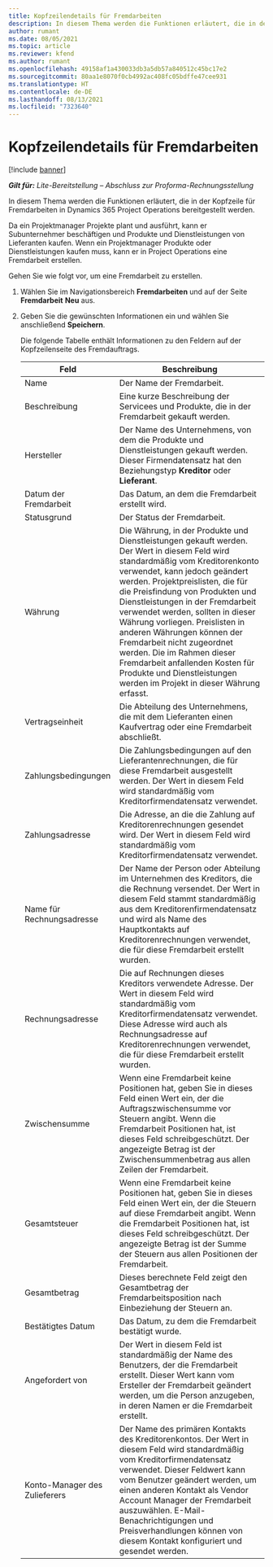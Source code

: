 ```yaml
---
title: Kopfzeilendetails für Fremdarbeiten
description: In diesem Thema werden die Funktionen erläutert, die in der Kopfzeile für Fremdarbeiten in Project Operations bereitgestellt werden.
author: rumant
ms.date: 08/05/2021
ms.topic: article
ms.reviewer: kfend
ms.author: rumant
ms.openlocfilehash: 49158af1a430033db3a5db57a840512c45bc17e2
ms.sourcegitcommit: 80aa1e8070f0cb4992ac408fc05bdffe47cee931
ms.translationtype: HT
ms.contentlocale: de-DE
ms.lasthandoff: 08/13/2021
ms.locfileid: "7323640"
---
```

# <a name="header-details-for-subcontracts"></a>Kopfzeilendetails für Fremdarbeiten

[!include [banner](../../includes/dataverse-preview.md)]

_**Gilt für:** Lite-Bereitstellung – Abschluss zur Proforma-Rechnungsstellung_

In diesem Thema werden die Funktionen erläutert, die in der Kopfzeile für Fremdarbeiten in Dynamics 365 Project Operations bereitgestellt werden.

Da ein Projektmanager Projekte plant und ausführt, kann er Subunternehmer beschäftigen und Produkte und Dienstleistungen von Lieferanten kaufen. Wenn ein Projektmanager Produkte oder Dienstleistungen kaufen muss, kann er in Project Operations eine Fremdarbeit erstellen.

Gehen Sie wie folgt vor, um eine Fremdarbeit zu erstellen.

1. Wählen Sie im Navigationsbereich **Fremdarbeiten** und auf der Seite **Fremdarbeit** **Neu** aus.
2. Geben Sie die gewünschten Informationen ein und wählen Sie anschließend **Speichern**.

    Die folgende Tabelle enthält Informationen zu den Feldern auf der Kopfzeilenseite des Fremdauftrags.

    | **Feld** | **Beschreibung** |
    | --- | --- | 
    | Name | Der Name der Fremdarbeit. |
    | Beschreibung | Eine kurze Beschreibung der Servicees und Produkte, die in der Fremdarbeit gekauft werden. |
    | Hersteller | Der Name des Unternehmens, von dem die Produkte und Dienstleistungen gekauft werden. Dieser Firmendatensatz hat den Beziehungstyp **Kreditor** oder **Lieferant**. |
    | Datum der Fremdarbeit | Das Datum, an dem die Fremdarbeit erstellt wird. |
    | Statusgrund | Der Status der Fremdarbeit. |
    | Währung | Die Währung, in der Produkte und Dienstleistungen gekauft werden. Der Wert in diesem Feld wird standardmäßig vom Kreditorenkonto verwendet, kann jedoch geändert werden. Projektpreislisten, die für die Preisfindung von Produkten und Dienstleistungen in der Fremdarbeit verwendet werden, sollten in dieser Währung vorliegen. Preislisten in anderen Währungen können der Fremdarbeit nicht zugeordnet werden. Die im Rahmen dieser Fremdarbeit anfallenden Kosten für Produkte und Dienstleistungen werden im Projekt in dieser Währung erfasst. |
    | Vertragseinheit | Die Abteilung des Unternehmens, die mit dem Lieferanten einen Kaufvertrag oder eine Fremdarbeit abschließt. |
    | Zahlungsbedingungen | Die Zahlungsbedingungen auf den Lieferantenrechnungen, die für diese Fremdarbeit ausgestellt werden. Der Wert in diesem Feld wird standardmäßig vom Kreditorfirmendatensatz verwendet. |
    | Zahlungsadresse | Die Adresse, an die die Zahlung auf Kreditorenrechnungen gesendet wird. Der Wert in diesem Feld wird standardmäßig vom Kreditorfirmendatensatz verwendet. |
    | Name für Rechnungsadresse | Der Name der Person oder Abteilung im Unternehmen des Kreditors, die die Rechnung versendet. Der Wert in diesem Feld stammt standardmäßig aus dem Kreditorenfirmendatensatz und wird als Name des Hauptkontakts auf Kreditorenrechnungen verwendet, die für diese Fremdarbeit erstellt wurden. |
    | Rechnungsadresse | Die auf Rechnungen dieses Kreditors verwendete Adresse. Der Wert in diesem Feld wird standardmäßig vom Kreditorfirmendatensatz verwendet. Diese Adresse wird auch als Rechnungsadresse auf Kreditorenrechnungen verwendet, die für diese Fremdarbeit erstellt wurden. |
    | Zwischensumme | Wenn eine Fremdarbeit keine Positionen hat, geben Sie in dieses Feld einen Wert ein, der die Auftragszwischensumme vor Steuern angibt. Wenn die Fremdarbeit Positionen hat, ist dieses Feld schreibgeschützt. Der angezeigte Betrag ist der Zwischensummenbetrag aus allen Zeilen der Fremdarbeit. |
    | Gesamtsteuer | Wenn eine Fremdarbeit keine Positionen hat, geben Sie in dieses Feld einen Wert ein, der die Steuern auf diese Fremdarbeit angibt. Wenn die Fremdarbeit Positionen hat, ist dieses Feld schreibgeschützt. Der angezeigte Betrag ist der Summe der Steuern aus allen Positionen der Fremdarbeit. |
    | Gesamtbetrag |  Dieses berechnete Feld zeigt den Gesamtbetrag der Fremdarbeitsposition nach Einbeziehung der Steuern an.  |
    | Bestätigtes Datum | Das Datum, zu dem die Fremdarbeit bestätigt wurde.  |
    | Angefordert von | Der Wert in diesem Feld ist standardmäßig der Name des Benutzers, der die Fremdarbeit erstellt. Dieser Wert kann vom Ersteller der Fremdarbeit geändert werden, um die Person anzugeben, in deren Namen er die Fremdarbeit erstellt.  |
    | Konto-Manager des Zulieferers | Der Name des primären Kontakts des Kreditorenkontos. Der Wert in diesem Feld wird standardmäßig vom Kreditorfirmendatensatz verwendet. Dieser Feldwert kann vom Benutzer geändert werden, um einen anderen Kontakt als Vendor Account Manager der Fremdarbeit auszuwählen. E-Mail-Benachrichtigungen und Preisverhandlungen können von diesem Kontakt konfiguriert und gesendet werden. |


